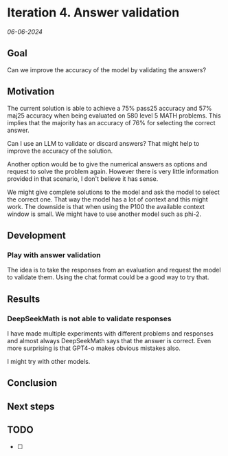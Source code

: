 # Iteration 4. Answer validation

_06-06-2024_

## Goal

Can we improve the accuracy of the model by validating the answers?

## Motivation

The current solution is able to achieve a 75% pass25 accuracy and 57% maj25 accuracy when being evaluated
on 580 level 5 MATH problems. This implies that the majority has an accuracy of 76% for selecting the
correct answer.

Can I use an LLM to validate or discard answers? That might help to improve the accuracy of the solution.

Another option would be to give the numerical answers as options and request to solve the problem again.
However there is very little information provided in that scenario, I don't believe it has sense.

We might give complete solutions to the model and ask the model to select the correct one. That way
the model has a lot of context and this might work. The downside is that when using the P100 the
available context window is small. We might have to use another model such as phi-2.

## Development

### Play with answer validation

The idea is to take the responses from an evaluation and request the model to validate them. Using the
chat format could be a good way to try that.

## Results

### DeepSeekMath is not able to validate responses

I have made multiple experiments with different problems and responses and almost always DeepSeekMath
says that the answer is correct. Even more surprising is that GPT4-o makes obvious mistakes also.

I might try with other models.

## Conclusion

## Next steps

## TODO

- [ ]
